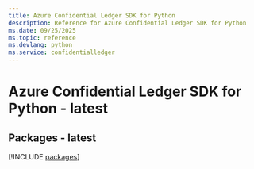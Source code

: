 ```yaml
---
title: Azure Confidential Ledger SDK for Python
description: Reference for Azure Confidential Ledger SDK for Python
ms.date: 09/25/2025
ms.topic: reference
ms.devlang: python
ms.service: confidentialledger
---
```

# Azure Confidential Ledger SDK for Python - latest
## Packages - latest
[!INCLUDE [packages](confidential-ledger-index.md)]